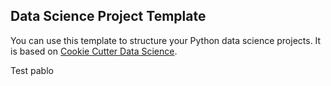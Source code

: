 ## Data Science Project Template

You can use this template to structure your Python data science projects. It is based on [Cookie Cutter Data Science](https://drivendata.github.io/cookiecutter-data-science/).

Test pablo 